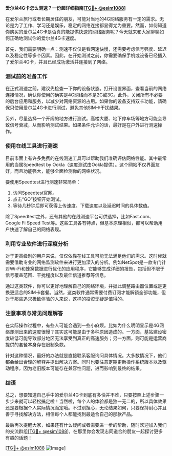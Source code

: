 **爱尔兰4G卡怎么测速？一份超详细指南[[TG💪+ @esim1088](https://t.me/s/esim1088)]**

在爱尔兰旅行或者长期居住的朋友，可能对当地的4G网络服务有一定的需求。无论是为了工作、学习还是娱乐，稳定的网络连接都显得尤为重要。然而，如何知道你购买的爱尔兰4G卡是否真的能提供快速的网络服务呢？今天就来和大家聊聊如何正确地测试你的爱尔兰4G卡速度。

首先，我们需要明确一点：测速不仅仅是看网速快慢，还需要考虑信号强度、延迟以及稳定性等多个因素。因此，在开始测试之前，你需要确保手机或设备已经插入了爱尔兰4G卡，并且已经成功激活并连接到了网络。

### 测试前的准备工作

在正式测速之前，建议先检查一下你的设备状态。打开设置界面，查看当前的网络连接情况，确认你使用的确实是4G网络而不是2G或3G。此外，关闭所有不必要的后台应用和服务，以减少对网络资源的占用。如果你的设备支持双卡功能，请确保只使用爱尔兰4G卡进行测试，避免其他SIM卡干扰结果。

另外，尽量选择一个开阔的地方进行测试。高楼大厦、地下停车场等地方可能会导致信号衰减，从而影响测试结果。如果条件允许的话，最好是在户外进行测速操作。

### 使用在线工具进行测速

目前市面上有许多免费的在线测速工具可以帮助我们准确评估网络性能。其中最常用的当属Speedtest by Ookla（速度测试由Ookla提供）。这个网站不仅界面友好，而且功能强大，能够全面检测你的网络状况。

要使用Speedtest进行测速非常简单：
1. 访问Speedtest官网。
2. 点击“GO”按钮开始测试。
3. 等待几秒钟后即可获得上传速度、下载速度以及延迟时间的具体数值。

除了Speedtest之外，还有其他的在线测速平台可供选择，比如Fast.com、Google Fi Speed Test等。这些工具各有特点，但基本原理相似，都可以帮助用户快速了解自己的网络表现。

### 利用专业软件进行深度分析

对于更高级别的用户来说，仅仅依靠在线工具可能无法满足他们的需求。这时候就需要借助专业的网络监测软件来进行更加深入的分析。例如NetSpot是一款专门针对Wi-Fi和蜂窝数据进行优化的应用程序，它能够生成详细的报告，包括但不限于信号覆盖范围、干扰程度以及最佳信道推荐等信息。

通过这类软件，你可以更好地理解自己的网络环境，并据此调整路由器位置或是更换更适合的SIM卡套餐。当然，这类软件通常需要付费订阅才能解锁全部功能，但对于那些追求极致体验的人来说，这样的投资无疑是值得的。

### 注意事项与常见问题解答

在实际操作过程中，有些人可能会遇到一些小麻烦。比如为什么明明显示是4G网络却测出来的速度很慢？其实这可能是由于多种原因造成的。一方面，基站建设密度较低可能导致部分地区无法享受到真正的高速服务；另一方面，则可能是运营商提供的套餐本身存在限制条款。

针对这种情况，最好的办法就是直接联系客服询问具体情况。大多数情况下，他们都会给出合理的解释并提出解决方案。同时也要注意定期更新操作系统版本以及驱动程序，因为老旧版本可能存在兼容性问题，进而影响到最终的结果。

### 结语

总之，想要知道自己手中的爱尔兰4G卡到底有多快并不难，只要按照上述步骤一步步来就可以轻松搞定啦！当然啦，每个人的体验都是独一无二的，所以具体效果还是要根据个人实际情况而定哦。不过别担心，无论结果如何，只要保持耐心并且善于寻找解决方法，相信每个人都能找到最适合自己的那款产品。

最后再次提醒大家，如果还有什么疑问或者需要进一步的帮助，随时欢迎加入我们的交流群组[[TG💪+ @esim1088](https://t.me/s/esim1088)]，在那里你会发现志同道合的朋友一起探讨更多有趣的话题！

[[TG💪+ @esim1088](https://t.me/s/esim1088) ![Image](https://i.postimg.cc/4NQfJmqS/Snipaste-2025-05-13-00-14-12.png)]